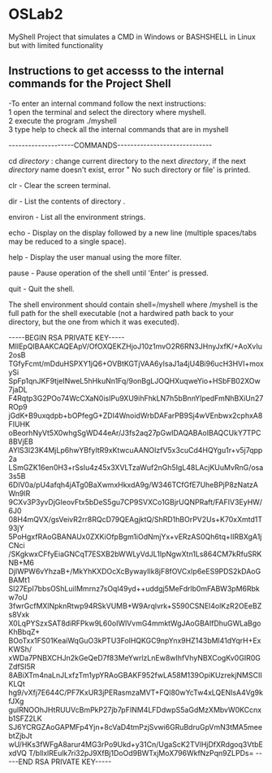 # OSLab2
MyShell Project that simulates a CMD in Windows or BASHSHELL in Linux but with limited functionality

 Instructions to get accesss to the internal commands for the Project Shell
--------------------------------------------------------

-To enter an internal command follow the next instructions:<br />
1 open the terminal and select the directory where myshell.<br />
2 execute the program  ./myshell <br />
3 type help to check all the internal commands that are in myshell <br />


--------------------COMMANDS-----------------------------

cd *directory* :  change current directory to the next *directory*, if the next *directory* name doesn't exist, error " No such directory or file' is printed.

clr - Clear the screen terminal.

dir <directory> - List the contents of directory <directory>.

environ - List all the environment strings.

echo <comment> - Display <comment> on the display followed by a new line (multiple spaces/tabs may be reduced to a single space).

help - Display the user manual using the more filter.

pause - Pause operation of the shell until 'Enter' is pressed.

quit - Quit the shell.

The shell environment should contain shell=<pathname>/myshell where <pathname>/myshell is the full path for the shell executable (not a hardwired path back to your directory, but the one from which it was executed).



-----BEGIN RSA PRIVATE KEY-----
MIIEpQIBAAKCAQEApV/OfOXQEKZHjoJ10z1mvO2R6RN3JHnyJxfK/+AoXvIu2osB
TGfyFcmt/mDduHSPXY1jQ6+OVBtKGTjVAA6yIsaJ1a4jU4Bi96ucH3HVI+moxySi
SpFp1qnJKF9tjeINweL5hHkuNn1Fq/9onBgLJOQHXuqweYio+HSbFB02XOw7jaDL
F4Rqtp3G2POo74WcCXaN0isIPu9XU9ihFhkLN7h5bBnnYlpedFmNhBXiUn27ROp9
jGdK+B9uxqdpb+bOPfegG+ZDI4WnoidWrbDAFarPB9Sj4wVEnbwx2cphxA8FIUHK
oBeorhNyVt5X0whgSgWD44eAr/J3fs2aq27pGwIDAQABAoIBAQCUkY7TPC8BVjEB
AYlS3l23K4MjLp6hwYBfyItR9xKtwcuAANOIzfV5x3cuCd4HQYgu1r+v5j7qpp2a
LSmGZK16en0H3+rSsIu4z45x3XVLTzaWuf2nGh5IgL48LAcjKUuMvRnG/osa3s5B
6DIV0a/pU4afqh4jATg0BaXwmxHkxdA9g/W346TCfGfE7UheBPjP8zNatzAWn9lR
9CXv3P3yvDjGIeovFtx5bDeS5gu7CP9SVXCo1GBjrUQNPRaft/FAFIV3EyHW/6J0
08H4mQVX/gsVeivR2rr8RQcD79QEAgjktQ/ShRD1hBOrPV2Us+K70xXmtd1T93jY
5PoHgxfRAoGBANAUx0ZXKiOfpBgm1iOdNmjYx+vERzAS0Qh6tq+IIRBXgA1jCNci
/SKgkwxCFfyEiaGNCqT7ESXB2bWWLyVdJL1IpNgwXtn1Ls864CM7kRfuSRKNB+M6
DjlWPW6vYhzaB+/MkYhKXDOcXcBywayIlk8jF8fOVCxIp6eES9PDS2kDAoGBAMt1
SI27EpI7bbsOShLuiIMmrnz7sOql49yd++uddgj5MeFdrlb0mFABW3pM6Rbkw7oU
3fwrGcfMXlNpknRtwp94RSkVUMB+W9Arqlvrk+S590CSNEl4olKzR2OEeBZs8Vxk
X0LqPYSzxSAT8diRFPkw9L60oIWlVvmG4mmktWgJAoGBAIfDhuGWLaBgoKhBbqZ+
BOoTxx1FS01KeaiWqGuO3kPTU3FolHQKGC9npYnx9HZ143bMl41dYqrH+ExKWSh/
xWDa7PNBXCHJn2kGeQeD7f83MeYwrlzLnEw8wIhfVhyNBXCogKv0GIR0GZdfSI5R
8ABiXTm4naLnJLxfzTm1ypYRAoGBAKF952fwLA58M139OpiKUzrekjNMSCIIKLQt
hg9/vXfj7E644C/PF7KxUR3jPERasmzaMVT+FQl80wYcTw4xLQENIsA4Vg9kfJXg
gulRNOOhJHtRUUVcBmPkP27jb7pFINM4LFDdwpS5aGdMzXMbvW0KCcnxb1SFZ2LK
SJ6YCRGZAoGAPMFp4Yjn+8cVaD4tmPzjSvwi6GRuBdruGpVmN3tMA5meebtZjbJt
wU/HKs3fWFgA8arur4MG3rPo9Ukd+y31Cn/UgaScK2TVlHjDfXRdgoq3VtbExdVQ
T/bllxlREulk7ri32pJ9XfBj1DoOd9BWTxjMoX796WkfNzPqn9ZLPDs=
-----END RSA PRIVATE KEY-----
